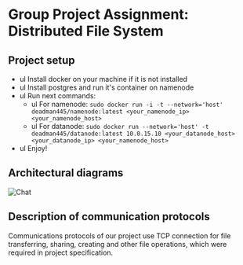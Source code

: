 # Group Project Assignment: Distributed File System

## Project setup
  + ul Install docker on your machine if it is not installed
  + ul Install postgres and run it's container on namenode
  + ul Run next commands:
      + ul For namenode:
  ```sudo docker run -i -t --network='host' deadman445/namenode:latest <your_namenode_ip> <your_namenode_host>```
      + ul For datanode:
  ```sudo docker run --network='host' -t deadman445/datanode:latest 10.0.15.10 <your_datanode_host> <your_datanode_ip> <your_namenode_host>```
 + ul Enjoy!  
## Architectural diagrams
![Chat](https://github.com/KonevDmitry/ds_project/blob/master/Untitled%20Diagram.jpg)

## Description of communication protocols
Communications protocols of our project use TCP connection for file transferring, sharing, creating and other file operations, which were required in project specification.
